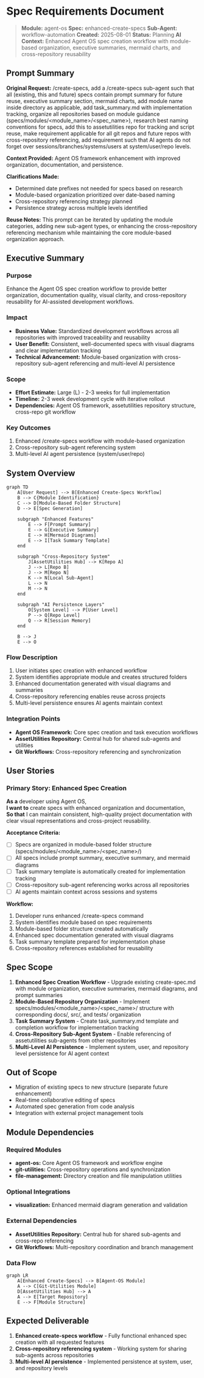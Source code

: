 # Spec Requirements Document

> **Module:** agent-os
> **Spec:** enhanced-create-specs
> **Sub-Agent:** workflow-automation
> **Created:** 2025-08-01
> **Status:** Planning
> **AI Context:** Enhanced Agent OS spec creation workflow with module-based organization, executive summaries, mermaid charts, and cross-repository reusability

## Prompt Summary

**Original Request:** /create-specs, add a /create-specs sub-agent such that all (existing, this and future) specs contain prompt summary for future reuse, executive summary section, mermaid charts, add module name inside directory as applicable, add task_summary.md with implementation tracking, organize all repositories based on module guidance (specs/modules/<module_name>/<spec_name>), research best naming conventions for specs, add this to assetutilities repo for tracking and script reuse, make requirement applicable for all git repos and future repos with cross-repository referencing, add requirement such that AI agents do not forget over sessions/branches/systems/users at system/user/repo levels.

**Context Provided:** Agent OS framework enhancement with improved organization, documentation, and persistence.

**Clarifications Made:** 
- Determined date prefixes not needed for specs based on research
- Module-based organization prioritized over date-based naming
- Cross-repository referencing strategy planned
- Persistence strategy across multiple levels identified

**Reuse Notes:** This prompt can be iterated by updating the module categories, adding new sub-agent types, or enhancing the cross-repository referencing mechanism while maintaining the core module-based organization approach.

## Executive Summary

### Purpose
Enhance the Agent OS spec creation workflow to provide better organization, documentation quality, visual clarity, and cross-repository reusability for AI-assisted development workflows.

### Impact
- **Business Value:** Standardized development workflows across all repositories with improved traceability and reusability
- **User Benefit:** Consistent, well-documented specs with visual diagrams and clear implementation tracking
- **Technical Advancement:** Module-based organization with cross-repository sub-agent referencing and multi-level AI persistence

### Scope
- **Effort Estimate:** Large (L) - 2-3 weeks for full implementation
- **Timeline:** 2-3 week development cycle with iterative rollout
- **Dependencies:** Agent OS framework, assetutilities repository structure, cross-repo git workflow

### Key Outcomes
1. Enhanced /create-specs workflow with module-based organization
2. Cross-repository sub-agent referencing system
3. Multi-level AI agent persistence (system/user/repo)

## System Overview

```mermaid
graph TD
    A[User Request] --> B[Enhanced Create-Specs Workflow]
    B --> C{Module Identification}
    C --> D[Module-Based Folder Structure]
    D --> E[Spec Generation]
    
    subgraph "Enhanced Features"
        E --> F[Prompt Summary]
        E --> G[Executive Summary]
        E --> H[Mermaid Diagrams]
        E --> I[Task Summary Template]
    end
    
    subgraph "Cross-Repository System"
        J[AssetUtilities Hub] --> K[Repo A]
        J --> L[Repo B]
        J --> M[Repo N]
        K --> N[Local Sub-Agent]
        L --> N
        M --> N
    end
    
    subgraph "AI Persistence Layers"
        O[System Level] --> P[User Level]
        P --> Q[Repo Level]
        Q --> R[Session Memory]
    end
    
    B --> J
    E --> O
```

### Flow Description
1. User initiates spec creation with enhanced workflow
2. System identifies appropriate module and creates structured folders
3. Enhanced documentation generated with visual diagrams and summaries
4. Cross-repository referencing enables reuse across projects
5. Multi-level persistence ensures AI agents maintain context

### Integration Points
- **Agent OS Framework:** Core spec creation and task execution workflows
- **AssetUtilities Repository:** Central hub for shared sub-agents and utilities
- **Git Workflows:** Cross-repository referencing and synchronization

## User Stories

### Primary Story: Enhanced Spec Creation

**As a** developer using Agent OS,  
**I want to** create specs with enhanced organization and documentation,  
**So that** I can maintain consistent, high-quality project documentation with clear visual representations and cross-project reusability.

**Acceptance Criteria:**
- [ ] Specs are organized in module-based folder structure (specs/modules/<module_name>/<spec_name>/)
- [ ] All specs include prompt summary, executive summary, and mermaid diagrams
- [ ] Task summary template is automatically created for implementation tracking
- [ ] Cross-repository sub-agent referencing works across all repositories
- [ ] AI agents maintain context across sessions and systems

**Workflow:**
1. Developer runs enhanced /create-specs command
2. System identifies module based on spec requirements
3. Module-based folder structure created automatically
4. Enhanced spec documentation generated with visual diagrams
5. Task summary template prepared for implementation phase
6. Cross-repository references established for reusability

## Spec Scope

1. **Enhanced Spec Creation Workflow** - Upgrade existing create-spec.md with module organization, executive summaries, mermaid diagrams, and prompt summaries
2. **Module-Based Repository Organization** - Implement specs/modules/<module_name>/<spec_name>/ structure with corresponding docs/, src/, and tests/ organization
3. **Task Summary System** - Create task_summary.md template and completion workflow for implementation tracking
4. **Cross-Repository Sub-Agent System** - Enable referencing of assetutilities sub-agents from other repositories
5. **Multi-Level AI Persistence** - Implement system, user, and repository level persistence for AI agent context

## Out of Scope

- Migration of existing specs to new structure (separate future enhancement)
- Real-time collaborative editing of specs
- Automated spec generation from code analysis
- Integration with external project management tools

## Module Dependencies

### Required Modules
- **agent-os:** Core Agent OS framework and workflow engine
- **git-utilities:** Cross-repository operations and synchronization
- **file-management:** Directory creation and file manipulation utilities

### Optional Integrations
- **visualization:** Enhanced mermaid diagram generation and validation

### External Dependencies
- **AssetUtilities Repository:** Central hub for shared sub-agents and cross-repo referencing
- **Git Workflows:** Multi-repository coordination and branch management

### Data Flow
```mermaid
graph LR
    A[Enhanced Create-Specs] --> B[Agent-OS Module]
    A --> C[Git-Utilities Module]
    D[AssetUtilities Hub] --> A
    A --> E[Target Repository]
    E --> F[Module Structure]
```

## Expected Deliverable

1. **Enhanced create-specs workflow** - Fully functional enhanced spec creation with all requested features
2. **Cross-repository referencing system** - Working system for sharing sub-agents across repositories
3. **Multi-level AI persistence** - Implemented persistence at system, user, and repository levels